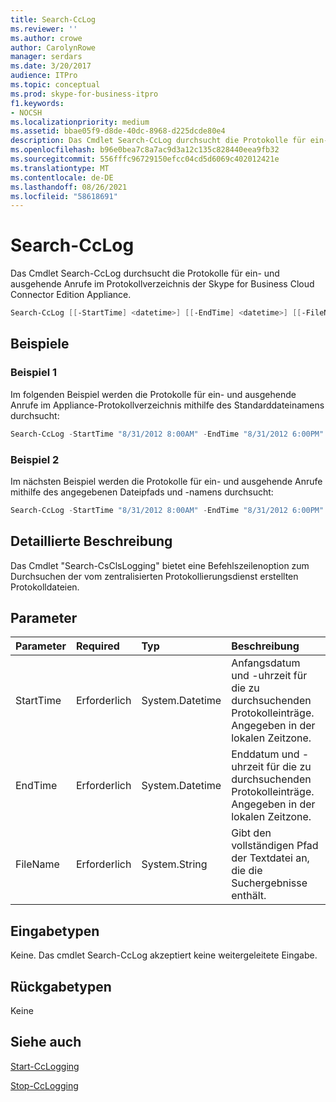 ```yaml
---
title: Search-CcLog
ms.reviewer: ''
ms.author: crowe
author: CarolynRowe
manager: serdars
ms.date: 3/20/2017
audience: ITPro
ms.topic: conceptual
ms.prod: skype-for-business-itpro
f1.keywords:
- NOCSH
ms.localizationpriority: medium
ms.assetid: bbae05f9-d8de-40dc-8968-d225dcde80e4
description: Das Cmdlet Search-CcLog durchsucht die Protokolle für ein- und ausgehende Anrufe im Protokollverzeichnis der Skype for Business Cloud Connector Edition Appliance.
ms.openlocfilehash: b96e0bea7c8a7ac9d3a12c135c828440eea9fb32
ms.sourcegitcommit: 556fffc96729150efcc04cd5d6069c402012421e
ms.translationtype: MT
ms.contentlocale: de-DE
ms.lasthandoff: 08/26/2021
ms.locfileid: "58618691"
---
```

# <a name="search-cclog"></a>Search-CcLog
 
Das Cmdlet Search-CcLog durchsucht die Protokolle für ein- und ausgehende Anrufe im Protokollverzeichnis der Skype for Business Cloud Connector Edition Appliance.
  
```powershell
Search-CcLog [[-StartTime] <datetime>] [[-EndTime] <datetime>] [[-FileName] <string>]
```

## <a name="examples"></a>Beispiele
<a name="Examples"> </a>

### <a name="example-1"></a>Beispiel 1

Im folgenden Beispiel werden die Protokolle für ein- und ausgehende Anrufe im Appliance-Protokollverzeichnis mithilfe des Standarddateinamens durchsucht:
  
```powershell
Search-CcLog -StartTime "8/31/2012 8:00AM" -EndTime "8/31/2012 6:00PM"
```

### <a name="example-2"></a>Beispiel 2

Im nächsten Beispiel werden die Protokolle für ein- und ausgehende Anrufe mithilfe des angegebenen Dateipfads und -namens durchsucht:
  
```powershell
Search-CcLog -StartTime "8/31/2012 8:00AM" -EndTime "8/31/2012 6:00PM" -FileName "C:\Log\LogFile.log"
```

## <a name="detailed-description"></a>Detaillierte Beschreibung
<a name="DetailedDescription"> </a>

Das Cmdlet "Search-CsClsLogging" bietet eine Befehlszeilenoption zum Durchsuchen der vom zentralisierten Protokollierungsdienst erstellten Protokolldateien.
  
## <a name="parameters"></a>Parameter
<a name="DetailedDescription"> </a>

|**Parameter**|**Required**|**Typ**|**Beschreibung**|
|:-----|:-----|:-----|:-----|
|StartTime  <br/> | Erforderlich <br/> |System.Datetime  <br/> | Anfangsdatum und -uhrzeit für die zu durchsuchenden Protokolleinträge. Angegeben in der lokalen Zeitzone. <br/> |
|EndTime  <br/> |Erforderlich  <br/> |System.Datetime  <br/> |Enddatum und -uhrzeit für die zu durchsuchenden Protokolleinträge. Angegeben in der lokalen Zeitzone.  <br/> |
|FileName  <br/> |Erforderlich  <br/> |System.String  <br/> |Gibt den vollständigen Pfad der Textdatei an, die die Suchergebnisse enthält.  <br/> |
   
## <a name="input-types"></a>Eingabetypen
<a name="InputTypes"> </a>

Keine. Das cmdlet Search-CcLog akzeptiert keine weitergeleitete Eingabe.
  
## <a name="return-types"></a>Rückgabetypen
<a name="ReturnTypes"> </a>

Keine
  
## <a name="see-also"></a>Siehe auch
<a name="ReturnTypes"> </a>

[Start-CcLogging](start-cclogging.md)
  
[Stop-CcLogging](stop-cclogging.md)
  

